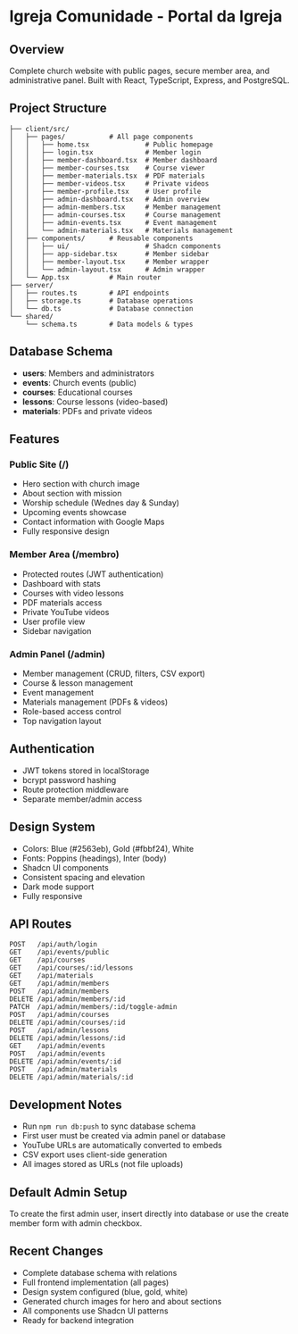 # Igreja Comunidade - Portal da Igreja

## Overview
Complete church website with public pages, secure member area, and administrative panel. Built with React, TypeScript, Express, and PostgreSQL.

## Project Structure
```
├── client/src/
│   ├── pages/           # All page components
│   │   ├── home.tsx              # Public homepage
│   │   ├── login.tsx             # Member login
│   │   ├── member-dashboard.tsx  # Member dashboard
│   │   ├── member-courses.tsx    # Course viewer
│   │   ├── member-materials.tsx  # PDF materials
│   │   ├── member-videos.tsx     # Private videos
│   │   ├── member-profile.tsx    # User profile
│   │   ├── admin-dashboard.tsx   # Admin overview
│   │   ├── admin-members.tsx     # Member management
│   │   ├── admin-courses.tsx     # Course management
│   │   ├── admin-events.tsx      # Event management
│   │   └── admin-materials.tsx   # Materials management
│   ├── components/      # Reusable components
│   │   ├── ui/                   # Shadcn components
│   │   ├── app-sidebar.tsx       # Member sidebar
│   │   ├── member-layout.tsx     # Member wrapper
│   │   └── admin-layout.tsx      # Admin wrapper
│   └── App.tsx          # Main router
├── server/
│   ├── routes.ts        # API endpoints
│   ├── storage.ts       # Database operations
│   └── db.ts            # Database connection
└── shared/
    └── schema.ts        # Data models & types
```

## Database Schema
- **users**: Members and administrators
- **events**: Church events (public)
- **courses**: Educational courses
- **lessons**: Course lessons (video-based)
- **materials**: PDFs and private videos

## Features

### Public Site (/)
- Hero section with church image
- About section with mission
- Worship schedule (Wednes day & Sunday)
- Upcoming events showcase
- Contact information with Google Maps
- Fully responsive design

### Member Area (/membro)
- Protected routes (JWT authentication)
- Dashboard with stats
- Courses with video lessons
- PDF materials access
- Private YouTube videos
- User profile view
- Sidebar navigation

### Admin Panel (/admin)
- Member management (CRUD, filters, CSV export)
- Course & lesson management
- Event management
- Materials management (PDFs & videos)
- Role-based access control
- Top navigation layout

## Authentication
- JWT tokens stored in localStorage
- bcrypt password hashing
- Route protection middleware
- Separate member/admin access

## Design System
- Colors: Blue (#2563eb), Gold (#fbbf24), White
- Fonts: Poppins (headings), Inter (body)
- Shadcn UI components
- Consistent spacing and elevation
- Dark mode support
- Fully responsive

## API Routes
```
POST   /api/auth/login
GET    /api/events/public
GET    /api/courses
GET    /api/courses/:id/lessons
GET    /api/materials
GET    /api/admin/members
POST   /api/admin/members
DELETE /api/admin/members/:id
PATCH  /api/admin/members/:id/toggle-admin
POST   /api/admin/courses
DELETE /api/admin/courses/:id
POST   /api/admin/lessons
DELETE /api/admin/lessons/:id
GET    /api/admin/events
POST   /api/admin/events
DELETE /api/admin/events/:id
POST   /api/admin/materials
DELETE /api/admin/materials/:id
```

## Development Notes
- Run `npm run db:push` to sync database schema
- First user must be created via admin panel or database
- YouTube URLs are automatically converted to embeds
- CSV export uses client-side generation
- All images stored as URLs (not file uploads)

## Default Admin Setup
To create the first admin user, insert directly into database or use the create member form with admin checkbox.

## Recent Changes
- Complete database schema with relations
- Full frontend implementation (all pages)
- Design system configured (blue, gold, white)
- Generated church images for hero and about sections
- All components use Shadcn UI patterns
- Ready for backend integration
